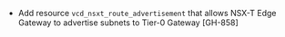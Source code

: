 * Add resource `vcd_nsxt_route_advertisement` that allows NSX-T Edge Gateway to advertise subnets to Tier-0 Gateway [GH-858]